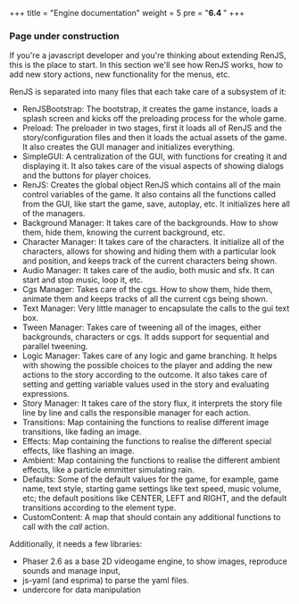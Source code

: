 +++
title = "Engine documentation"
weight = 5
pre = "<b>6.4 </b>"
+++

### Page under construction

If you're a javascript developer and you're thinking about extending RenJS, this is the place to start. In this section we'll see how RenJS works, how to add new story actions, new functionality for the menus, etc. 

RenJS is separated into many files that each take care of a subsystem of it:

* RenJSBootstrap: The bootstrap, it creates the game instance, loads a splash screen and kicks off the preloading process for the whole game.
* Preload: The preloader in two stages, first it loads all of RenJS and the story/configuration files and then it loads the actual assets of the game. It also creates the GUI manager and initializes everything.
* SimpleGUI: A centralization of the GUI, with functions for creating it and displaying it. It also takes care of the visual aspects of showing dialogs and the buttons for player choices.
* RenJS: Creates the global object RenJS which contains all of the main control variables of the game. It also contains all the functions called from the GUI, like start the game, save, autoplay, etc. It initializes here all of the managers.
* Background Manager: It takes care of the backgrounds. How to show them, hide them, knowing the current background, etc.
* Character Manager: It takes care of the characters. It initialize all of the characters, allows for showing and hiding them with a particular look and position, and keeps track of the current characters being shown.
* Audio Manager: It takes care of the audio, both music and sfx. It can start and stop music, loop it, etc.
* Cgs Manager: Takes care of the cgs. How to show them, hide them, animate them and keeps tracks of all the current cgs being shown.
* Text Manager: Very little manager to encapsulate the calls to the gui text box.
* Tween Manager: Takes care of tweening all of the images, either backgrounds, characters or cgs. It adds support for sequential and parallel tweening.
* Logic Manager: Takes care of any logic and game branching. It helps with showing the possible choices to the player and adding the new actions to the story according to the outcome. It also takes care of setting and getting variable values used in the story and evaluating expressions.
* Story Manager: It takes care of the story flux, it interprets the story file line by line and calls the responsible manager for each action.
* Transitions: Map containing the functions to realise different image transitions, like fading an image.
* Effects: Map containing the functions to realise the different special effects, like flashing an image.
* Ambient: Map containing the functions to realise the different ambient effects, like a particle emmitter simulating rain.
* Defaults: Some of the default values for the game, for example, game name, text style, starting game settings like text speed, music volume, etc; the default positions like CENTER, LEFT and RIGHT, and the default transitions according to the element type.
* CustomContent: A map that should contain any additional functions to call with the _call_ action.



Additionally, it needs a few libraries:

* Phaser 2.6 as a base 2D videogame engine, to show images, reproduce sounds and manage input, 
* js-yaml (and esprima) to parse the yaml files.
* undercore for data manipulation
